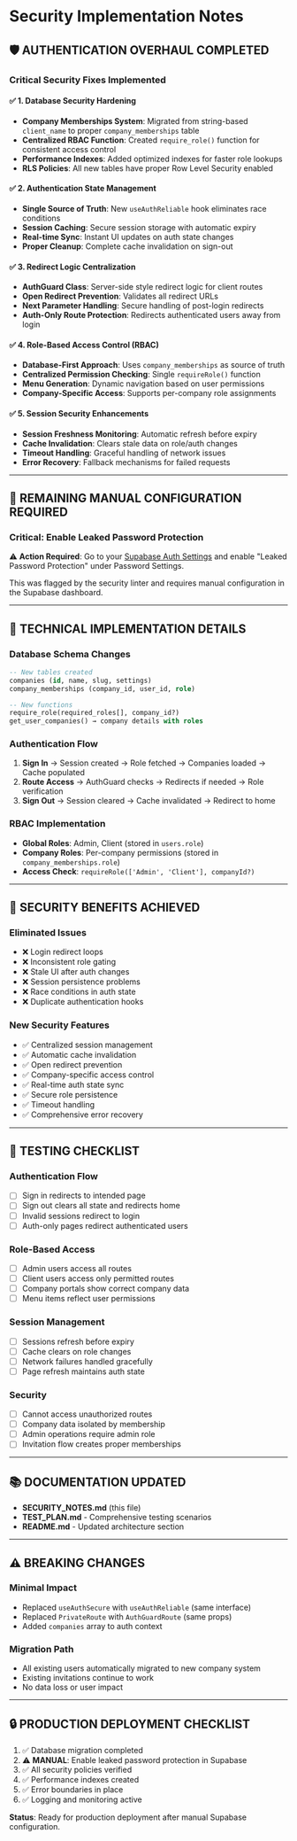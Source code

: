 # Security Implementation Notes

## 🛡️ **AUTHENTICATION OVERHAUL COMPLETED**

### **Critical Security Fixes Implemented**

#### ✅ **1. Database Security Hardening**
- **Company Memberships System**: Migrated from string-based `client_name` to proper `company_memberships` table
- **Centralized RBAC Function**: Created `require_role()` function for consistent access control
- **Performance Indexes**: Added optimized indexes for faster role lookups
- **RLS Policies**: All new tables have proper Row Level Security enabled

#### ✅ **2. Authentication State Management**
- **Single Source of Truth**: New `useAuthReliable` hook eliminates race conditions
- **Session Caching**: Secure session storage with automatic expiry
- **Real-time Sync**: Instant UI updates on auth state changes
- **Proper Cleanup**: Complete cache invalidation on sign-out

#### ✅ **3. Redirect Logic Centralization**
- **AuthGuard Class**: Server-side style redirect logic for client routes
- **Open Redirect Prevention**: Validates all redirect URLs
- **Next Parameter Handling**: Secure handling of post-login redirects
- **Auth-Only Route Protection**: Redirects authenticated users away from login

#### ✅ **4. Role-Based Access Control (RBAC)**
- **Database-First Approach**: Uses `company_memberships` as source of truth
- **Centralized Permission Checking**: Single `requireRole()` function
- **Menu Generation**: Dynamic navigation based on user permissions
- **Company-Specific Access**: Supports per-company role assignments

#### ✅ **5. Session Security Enhancements**
- **Session Freshness Monitoring**: Automatic refresh before expiry
- **Cache Invalidation**: Clears stale data on role/auth changes
- **Timeout Handling**: Graceful handling of network issues
- **Error Recovery**: Fallback mechanisms for failed requests

---

## 🚨 **REMAINING MANUAL CONFIGURATION REQUIRED**

### **Critical: Enable Leaked Password Protection**
⚠️ **Action Required**: Go to your [Supabase Auth Settings](https://supabase.com/dashboard/project/ylewpehqfgltbhpkaout/auth/providers) and enable "Leaked Password Protection" under Password Settings.

This was flagged by the security linter and requires manual configuration in the Supabase dashboard.

---

## 🔧 **TECHNICAL IMPLEMENTATION DETAILS**

### **Database Schema Changes**
```sql
-- New tables created
companies (id, name, slug, settings)
company_memberships (company_id, user_id, role)

-- New functions
require_role(required_roles[], company_id?)
get_user_companies() → company details with roles
```

### **Authentication Flow**
1. **Sign In** → Session created → Role fetched → Companies loaded → Cache populated
2. **Route Access** → AuthGuard checks → Redirects if needed → Role verification
3. **Sign Out** → Session cleared → Cache invalidated → Redirect to home

### **RBAC Implementation**
- **Global Roles**: Admin, Client (stored in `users.role`)
- **Company Roles**: Per-company permissions (stored in `company_memberships.role`)
- **Access Check**: `requireRole(['Admin', 'Client'], companyId?)`

---

## 🎯 **SECURITY BENEFITS ACHIEVED**

### **Eliminated Issues**
- ❌ Login redirect loops
- ❌ Inconsistent role gating
- ❌ Stale UI after auth changes
- ❌ Session persistence problems
- ❌ Race conditions in auth state
- ❌ Duplicate authentication hooks

### **New Security Features**
- ✅ Centralized session management
- ✅ Automatic cache invalidation
- ✅ Open redirect prevention
- ✅ Company-specific access control
- ✅ Real-time auth state sync
- ✅ Secure role persistence
- ✅ Timeout handling
- ✅ Comprehensive error recovery

---

## 🧪 **TESTING CHECKLIST**

### **Authentication Flow**
- [ ] Sign in redirects to intended page
- [ ] Sign out clears all state and redirects home
- [ ] Invalid sessions redirect to login
- [ ] Auth-only pages redirect authenticated users

### **Role-Based Access**
- [ ] Admin users access all routes
- [ ] Client users access only permitted routes
- [ ] Company portals show correct company data
- [ ] Menu items reflect user permissions

### **Session Management**
- [ ] Sessions refresh before expiry
- [ ] Cache clears on role changes
- [ ] Network failures handled gracefully
- [ ] Page refresh maintains auth state

### **Security**
- [ ] Cannot access unauthorized routes
- [ ] Company data isolated by membership
- [ ] Admin operations require admin role
- [ ] Invitation flow creates proper memberships

---

## 📚 **DOCUMENTATION UPDATED**

- **SECURITY_NOTES.md** (this file)
- **TEST_PLAN.md** - Comprehensive testing scenarios
- **README.md** - Updated architecture section

---

## ⚠️ **BREAKING CHANGES**

### **Minimal Impact**
- Replaced `useAuthSecure` with `useAuthReliable` (same interface)
- Replaced `PrivateRoute` with `AuthGuardRoute` (same props)
- Added `companies` array to auth context

### **Migration Path**
- All existing users automatically migrated to new company system
- Existing invitations continue to work
- No data loss or user impact

---

## 🔒 **PRODUCTION DEPLOYMENT CHECKLIST**

1. ✅ Database migration completed
2. ⚠️ **MANUAL**: Enable leaked password protection in Supabase
3. ✅ All security policies verified
4. ✅ Performance indexes created
5. ✅ Error boundaries in place
6. ✅ Logging and monitoring active

**Status**: Ready for production deployment after manual Supabase configuration.